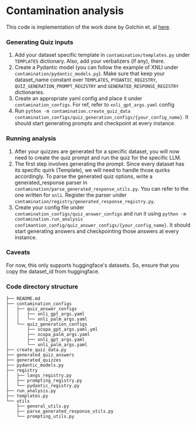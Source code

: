 # Contamination analysis

This code is implementation of the work done by Golchin et. al [here](https://arxiv.org/pdf/2311.06233.pdf).

### Generating Quiz inputs

1. Add your dataset specific template in `contamination/templates.py` under `TEMPLATES` dictionary. Also, add your verbalizers (if any), there.
2. Create a Pydantic model (you can follow the example of XNLI under `contamination/pydantic_models.py`). Make sure that keep your dataset_name constant over `TEMPLATES`, `PYDANTIC_REGISTRY`, `QUIZ_GENERATION_PROMPT_REGISTRY` and `GENERATED_RESPONSE_REGISTRY` dictionaries.
3. Create an appropriate yaml config and place it under `contamination_configs`. For ref, refer to `xnli_gpt_args.yaml` config
4. Run `python -m contamination.create_quiz_data contamination_configs/quiz_generation_configs/{your_config_name}`. It should start generating prompts and checkpoint at every instance.

### Running analysis
1. After your quizzes are generated for a specific dataset, you will now need to create the quiz prompt and run the quiz for the specific LLM.
2. The first step involves generating the prompt. Since every dataset has its specific quirk (Template), we will need to handle those quirks accordingly. To parse the generated quiz options, write a generated_response parser in `contamination/parse_generated_response_utils.py`. You can refer to the one written for `xnli`. Register the parser under `contamination/registry/generated_response_registry.py`.
3. Create your config file under `contamination_configs/quiz_answer_configs` and run it using `python -m contamination.run_analysis confimantion_config/quiz_answer_configs/{your_config_name}`. It should start generating answers and checkpointing those answers at every instance.


### Caveats
For now, this only supports huggingface's datasets. So, ensure that you copy the dataset_id from huggingface.

### Code directory structure

```
├── README.md
├── contamination_configs
│   ├── quiz_answer_configs
│   │   ├── xnli_gpt_args.yaml
│   │   └── xnli_palm_args.yaml
│   └── quiz_generation_configs
│       ├── xcopa_gpt_args.yaml.yml
│       ├── xcopa_palm_args.yaml
│       ├── xnli_gpt_args.yaml
│       └── xnli_palm_args.yaml
├── create_quiz_data.py
├── generated_quiz_answers
├── generated_quizzes
├── pydantic_models.py
├── registry
│   ├── langs_registry.py
│   ├── prompting_registry.py
│   └── pydantic_registry.py
├── run_analysis.py
├── templates.py
└── utils
    ├── general_utils.py
    ├── parse_generated_response_utils.py
    └── prompting_utils.py
```